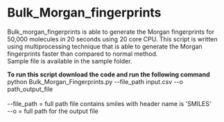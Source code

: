# Bulk_Morgan_fingerprints
Bulk_morgan_fingerprints is able to generate the Morgan fingerprints for 50,000 molecules in 20 seconds using 20 core CPU. This script is written using multiprocessing technique that is able to generate the Morgan fingerprints faster than compared to normal method.<br />
Sample file is available in the sample folder.

**To run this script download the code and run the following command** <br />
python Bulk_Morgan_Fingerprints.py --file_path input.csv --o path_output_file <br />
<br />
--file_path = full path file contains smiles with header name is 'SMILES'<br />
--o = full path for the output file<br />
